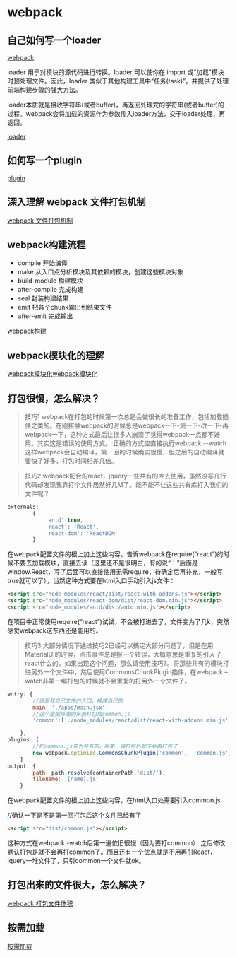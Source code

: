 # webpack

## 自己如何写一个loader

[webpack](https://webpack.docschina.org/contribute/writing-a-loader/)

loader 用于对模块的源代码进行转换。loader 可以使你在 import 或"加载"模块时预处理文件。因此，loader 类似于其他构建工具中“任务(task)”，并提供了处理前端构建步骤的强大方法。

loader本质就是接收字符串(或者buffer)，再返回处理完的字符串(或者buffer)的过程。webpack会将加载的资源作为参数传入loader方法，交于loader处理，再返回。

[loader](https://cloud.tencent.com/developer/article/1145409)

## 如何写一个plugin

[plugin](https://blog.csdn.net/qiqingjin/article/details/71335943)

## 深入理解 webpack 文件打包机制

[webpack 文件打包机制](https://github.com/happylindz/blog/issues/6)

## webpack构建流程

* compile 开始编译
* make 从入口点分析模块及其依赖的模块，创建这些模块对象
* build-module 构建模块
* after-compile 完成构建
* seal 封装构建结果
* emit 把各个chunk输出到结果文件
* after-emit 完成输出

[webpack构建](http://taobaofed.org/blog/2016/09/09/webpack-flow/)

## webpack模块化的理解

[webpack模块化](https://segmentfault.com/a/1190000010409465)[webpack模块化](https://juejin.im/entry/576d66b879bc44005bec938a)

## 打包很慢，怎么解决？

> 技巧1
webpack在打包的时候第一次总是会做很长的准备工作，包括加载插件之类的。在刚接触webpack的时候总是webpack一下-测一下-改一下-再webpack一下，这种方式最后让很多人崩溃了觉得webpack一点都不好用。其实这是错误的使用方式。
正确的方式应直接执行webpack --watch 这样webpack会自动编译，第一回的时候确实很慢，但之后的自动编译就要快了好多，打包时间相差几倍。

> 技巧2
webpack配合的react，jquery一些共有的库去使用，虽然没写几行代码却发现我靠打个文件居然好几M了。能不能不让这些共有库打入我们的文件呢？

```js
externals:
        {
            'antd':true,
            'react': 'React',
            'react-dom': 'ReactDOM'
        }
```

在webpack配置文件的根上加上这些内容。告诉webpack在require(“react”)的时候不要去加载模块，直接去读（这里还不是很明白，有的说“：”后面是window.React，写了后面可以直接使用无需require，待确定后再补充，一般写true就可以了），当然这种方式要在html入口手动引入js文件：

```html
<script src="node_modules/react/dist/react-with-addons.js"></script>
<script src="node_modules/react-dom/dist/react-dom.min.js"></script>
<script src="node_modules/antd/dist/antd.min.js"></script>
```

在项目中正常使用require(“react”)试试，不会被打进去了，文件变为了几k，突然感觉webpack这东西还是能用的。

> 技巧3
大部分情况下通过技巧2已经可以搞定大部分问题了，但是在用MaterialUI的时候，点击事件总是报一个错误，大概意思是重复的引入了react什么的。如果出现这个问题，那么请使用技巧3。将那些共有的模块打进另外一个文件中，然后使用CommonsChunkPlugin插件，在webpack –watch非第一编打包的时候就不会重复的打另外一个文件了。

```js
entry: {
        //这是我自己文件的入口，换成自己的
        main: './apps/main.jsx',
        //这个是把外面的东西打包成common.js
        'common':['./node_modules/react/dist/react-with-addons.min.js','./node_modules/react-dom/dist/react-dom.min.js']

    },
plugins: [
        //把common.js变为共有的，除第一遍打包后就不会再打包了
        new webpack.optimize.CommonsChunkPlugin('common',  'common.js')
    ]
output: {
        path: path.resolve(containerPath,'dist/'),
        filename: '[name].js'
    }
```

在webpack配置文件的根上加上这些内容，在html入口处需要引入common.js

//确认一下是不是第一回打包后这个文件已经有了

```html
<script src="dist/common.js"></script>
```

这种方式在webpack -watch后第一遍依旧很慢（因为要打common） 之后修改默认打包是就不会再打common了。而且还有一个优点就是不用再引React，jquery一堆文件了，只引common一个文件就ok。

## 打包出来的文件很大，怎么解决？

[ webpack 打包文件体积](https://www.jianshu.com/p/a64735eb0e2b)

## 按需加载

[按需加载](https://www.imooc.com/article/71222)